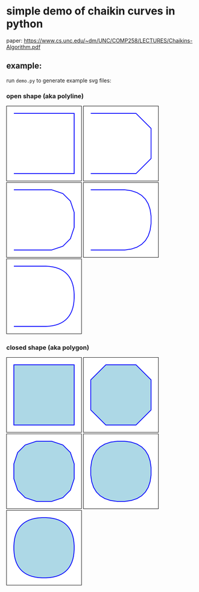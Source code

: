 # simple demo of chaikin curves in python

paper: https://www.cs.unc.edu/~dm/UNC/COMP258/LECTURES/Chaikins-Algorithm.pdf

## example:

run `demo.py` to generate example svg files:

### open shape (aka polyline)

![0 iterations](demo-out/chaikin-open-0.svg)
![1 iterations](demo-out/chaikin-open-1.svg)
![2 iterations](demo-out/chaikin-open-2.svg)
![3 iterations](demo-out/chaikin-open-3.svg)
![4 iterations](demo-out/chaikin-open-4.svg)

### closed shape (aka polygon)

![0 iterations](demo-out/chaikin-closed-0.svg)
![1 iterations](demo-out/chaikin-closed-1.svg)
![2 iterations](demo-out/chaikin-closed-2.svg)
![3 iterations](demo-out/chaikin-closed-3.svg)
![4 iterations](demo-out/chaikin-closed-4.svg)

